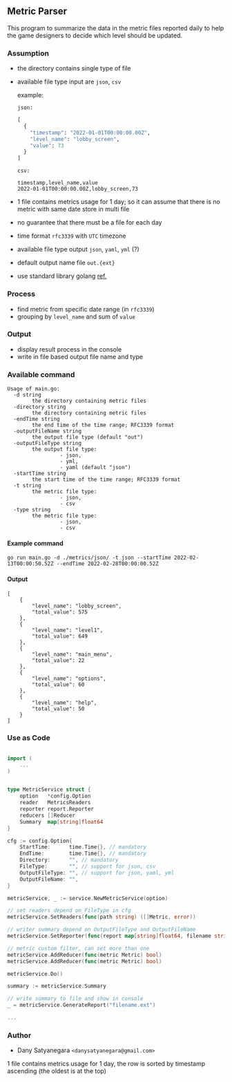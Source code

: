 ## Metric Parser

This program to summarize the data in the metric files reported daily to help the game designers to decide which level should be updated.

### Assumption

- the directory contains single type of file
- available file type input are `json`, `csv`
    
    example:

    `json:`
    ```python
    [
      {
        "timestamp": "2022-01-01T00:00:00.00Z",
        "level_name": "lobby_screen",
        "value": 73
      }
    ]
    ```
  
    `csv:`
    ```csv
    timestamp,level_name,value
    2022-01-01T00:00:00.00Z,lobby_screen,73
    ```
- 1 file contains metrics usage for 1 day; so it can assume that there is no metric with same date store in multi file
- no guarantee that there must be a file for each day
- time format `rfc3339` with `UTC` timezone
- available file type output `json`, `yaml`, `yml` (?)
- default output name file `out.{ext}`
- use standard library golang [ref.](https://pkg.go.dev/std#stdlib)

### Process

- find metric from specific date range (in `rfc3339`)
- grouping by `level_name` and sum of `value`

### Output

- display result process in the console
- write in file based output file name and type

### Available command

```shell
Usage of main.go:
  -d string
        the directory containing metric files
  -directory string
        the directory containing metric files
  -endTime string
        the end time of the time range; RFC3339 format
  -outputFileName string
        the output file type (default "out")
  -outputFileType string
        the output file type: 
                 - json,
                 - yml,
                 - yaml (default "json")
  -startTime string
        the start time of the time range; RFC3339 format
  -t string
        the metric file type: 
                 - json,
                 - csv
  -type string
        the metric file type: 
                 - json,
                 - csv
```

#### Example command
```shell
go run main.go -d ./metrics/json/ -t json --startTime 2022-02-13T00:00:50.52Z --endTime 2022-02-28T00:00:00.52Z
```

#### Output
```shell
[
    {
        "level_name": "lobby_screen",
        "total_value": 575
    },
    {
        "level_name": "level1",
        "total_value": 649
    },
    {
        "level_name": "main_menu",
        "total_value": 22
    },
    {
        "level_name": "options",
        "total_value": 60
    },
    {
        "level_name": "help",
        "total_value": 50
    }
]
```

### Use as Code
```go

import (
	...
)


type MetricService struct {
    option   *config.Option
    reader   MetricsReaders
    reporter report.Reporter
    reducers []Reducer
    Summary  map[string]float64
}

cfg := config.Option{
    StartTime:      time.Time{}, // mandatory
    EndTime:        time.Time{}, // mandatory
    Directory:      "", // mandatory
    FileType:       "", // support for json, csv
    OutputFileType: "", // support for json, yaml, yml
    OutputFileName: "",
}

metricService, _ := service.NewMetricService(option)

// set readers depend on FileType in cfg
metricService.SetReaders(func(path string) ([]Metric, error))

// writer summary depend on OutputFileType and OutputFileName
metricService.SetReporter(func(report map[string]float64, filename string) error)

// metric custom filter, can set more than one
metricService.AddReducer(func(metric Metric) bool)
metricService.AddReducer(func(metric Metric) bool)

metricService.Do()

summary := metricService.Summary

// write summary to file and show in console
_ = metricService.GenerateReport("filename.ext")

...
```

### Author

* Dany Satyanegara `<danysatyanegara@gmail.com>`

1 file contains metrics usage for 1 day, the row is sorted by timestamp
ascending (the oldest is at the top)